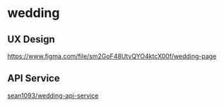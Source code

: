 # wedding

## UX Design

https://www.figma.com/file/sm2GoF48UtvQYO4ktcX00f/wedding-page

## API Service

[sean1093/wedding-api-service](https://github.com/sean1093/wedding-api-service)
